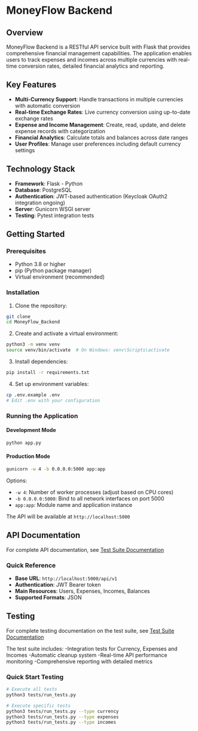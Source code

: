 # MoneyFlow Backend

## Overview

MoneyFlow Backend is a RESTful API service built with Flask that provides comprehensive financial management capabilities. The application enables users to track expenses and incomes across multiple currencies with real-time conversion rates, detailed financial analytics and reporting.

## Key Features

- **Multi-Currency Support**: Handle transactions in multiple currencies with automatic conversion
- **Real-time Exchange Rates**: Live currency conversion using up-to-date exchange rates
- **Expense and Income Management**: Create, read, update, and delete expense records with categorization
- **Financial Analytics**: Calculate totals and balances across date ranges
- **User Profiles**: Manage user preferences including default currency settings

## Technology Stack

- **Framework**: Flask - Python
- **Database**: PostgreSQL
- **Authentication**: JWT-based authentication (Keycloak OAuth2 integration ongoing)
- **Server**: Gunicorn WSGI server
- **Testing**: Pytest integration tests

## Getting Started

### Prerequisites

- Python 3.8 or higher
- pip (Python package manager)
- Virtual environment (recommended)

### Installation

1. Clone the repository:
```bash
git clone 
cd MoneyFlow_Backend
```

2. Create and activate a virtual environment:
```bash
python3 -m venv venv
source venv/bin/activate  # On Windows: venv\Scripts\activate
```

3. Install dependencies:
```bash
pip install -r requirements.txt
```

4. Set up environment variables:
```bash
cp .env.example .env
# Edit .env with your configuration
```

### Running the Application

#### Development Mode
```bash
python app.py
```

#### Production Mode
```bash
gunicorn -w 4 -b 0.0.0.0:5000 app:app
```

Options:
- `-w 4`: Number of worker processes (adjust based on CPU cores)
- `-b 0.0.0.0:5000`: Bind to all network interfaces on port 5000
- `app:app`: Module name and application instance

The API will be available at `http://localhost:5000`

## API Documentation

For complete API documentation, see [Test Suite Documentation](./docs/API.md)

### Quick Reference

- **Base URL**: `http://localhost:5000/api/v1`
- **Authentication**: JWT Bearer token
- **Main Resources**: Users, Expenses, Incomes, Balances
- **Supported Formats**: JSON

## Testing

For complete testing documentation on the test suite, see [Test Suite Documentation](./docs/TESTING.md)

The test suite includes:
-Integration tests for Currency, Expenses and Incomes
-Automatic cleanup system
-Real-time API performance monitoring
-Comprehensive reporting with detailed metrics

### Quick Start Testing
```bash
# Execute all tests
python3 tests/run_tests.py

# Execute specific tests
python3 tests/run_tests.py --type currency
python3 tests/run_tests.py --type expenses
python3 tests/run_tests.py --type incomes
```